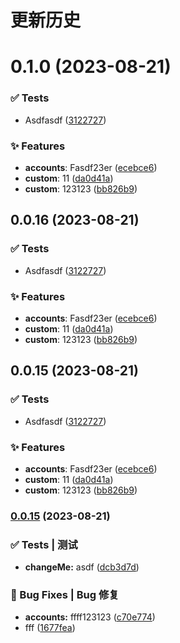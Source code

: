# 更新历史 


# 0.1.0 (2023-08-21)


### ✅ Tests

* Asdfasdf ([3122727](https://github.com/wakaka378/workSpecification/commit/3122727))


### ✨ Features

* **accounts**: Fasdf23er ([ecebce6](https://github.com/wakaka378/workSpecification/commit/ecebce6))
* **custom**: 11 ([da0d41a](https://github.com/wakaka378/workSpecification/commit/da0d41a))
* **custom**: 123123 ([bb826b9](https://github.com/wakaka378/workSpecification/commit/bb826b9))





## 0.0.16 (2023-08-21)


### ✅ Tests

* Asdfasdf ([3122727](https://github.com/wakaka378/workSpecification/commit/3122727))


### ✨ Features

* **accounts**: Fasdf23er ([ecebce6](https://github.com/wakaka378/workSpecification/commit/ecebce6))
* **custom**: 11 ([da0d41a](https://github.com/wakaka378/workSpecification/commit/da0d41a))
* **custom**: 123123 ([bb826b9](https://github.com/wakaka378/workSpecification/commit/bb826b9))





## 0.0.15 (2023-08-21)


### ✅ Tests

* Asdfasdf ([3122727](https://github.com/wakaka378/workSpecification/commit/3122727))


### ✨ Features

* **accounts**: Fasdf23er ([ecebce6](https://github.com/wakaka378/workSpecification/commit/ecebce6))
* **custom**: 11 ([da0d41a](https://github.com/wakaka378/workSpecification/commit/da0d41a))
* **custom**: 123123 ([bb826b9](https://github.com/wakaka378/workSpecification/commit/bb826b9))





### [0.0.15](https://github.com/wakaka378/workSpecification/compare/v0.0.10...v0.0.15) (2023-08-21)


### ✅ Tests | 测试

* **changeMe:** asdf ([dcb3d7d](https://github.com/wakaka378/workSpecification/commit/dcb3d7d131dcf485cd4a2b91465e4d3011c0566e))


### 🐛 Bug Fixes | Bug 修复

* **accounts:** ffff123123 ([c70e774](https://github.com/wakaka378/workSpecification/commit/c70e7749b9f2905439989b7bd68d3062fa8efe7a))
* fff ([1677fea](https://github.com/wakaka378/workSpecification/commit/1677fea207a4ccd70a5c1dfb99c66f437a81c483))
